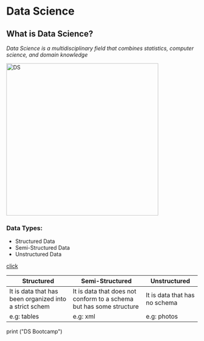 # **Data Science**

## What is Data Science?

 *Data Science is a multidisciplinary field that combines statistics, computer science, and domain knowledge*
 
<img src="DS.png" alt="DS" style="width:400px;"/>

### Data Types:
- Structured Data
- Semi-Structured Data
- Unstructured Data 

[click](https://en.wikipedia.org/wiki/Data_science)

| Structured | Semi-Structured | Unstructured | 
| ----------- | ----------- | ----------- |
| It is data that has been organized into a strict schem | It is data that does not conform to a schema but has some structure | It is data that has no schema |
| e.g: tables | e.g: xml | e.g: photos |

print ("DS Bootcamp")
